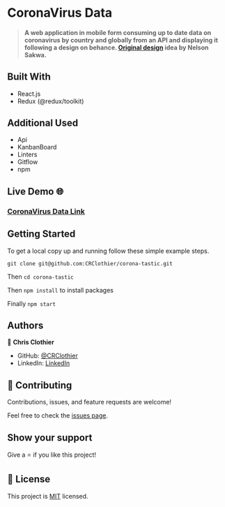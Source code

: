 # CoronaVirus Data

> #### A web application in mobile form consuming up to date data on coronavirus by country and globally from an API and displaying it following a design on behance. [Original design](https://www.behance.net/sakwadesignstudio) idea by Nelson Sakwa.

## Built With

- React.js
- Redux (@redux/toolkit)

## Additional Used

- Api
- KanbanBoard
- Linters
- Gitflow
- npm

## Live Demo 🌐

### [CoronaVirus Data Link](https://iridescent-otter-9062e6.netlify.app)

## Getting Started

To get a local copy up and running follow these simple example steps.

`git clone git@github.com:CRClothier/corona-tastic.git`

Then `cd corona-tastic`

Then `npm install` to install packages

Finally `npm start`

## Authors

👤 **Chris Clothier**

- GitHub: [@CRClothier](https://github.com/CRClothier)
- LinkedIn: [LinkedIn](https://www.linkedin.com/in/crclothier/)


## 🤝 Contributing

Contributions, issues, and feature requests are welcome!

Feel free to check the [issues page](../../issues/).

## Show your support

Give a ⭐️ if you like this project!

## 📝 License

This project is [MIT](./MIT.md) licensed.